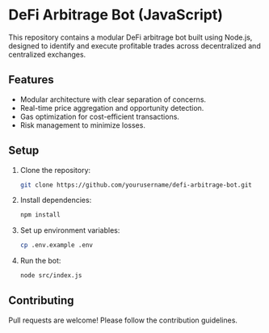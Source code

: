 # DeFi Arbitrage Bot (JavaScript)

This repository contains a modular DeFi arbitrage bot built using Node.js, designed to identify and execute profitable trades across decentralized and centralized exchanges.

## Features
- Modular architecture with clear separation of concerns.
- Real-time price aggregation and opportunity detection.
- Gas optimization for cost-efficient transactions.
- Risk management to minimize losses.

## Setup
1. Clone the repository:
   ```bash
   git clone https://github.com/yourusername/defi-arbitrage-bot.git
   ```
2. Install dependencies:
   ```bash
   npm install
   ```
3. Set up environment variables:
   ```bash
   cp .env.example .env
   ```
4. Run the bot:
   ```bash
   node src/index.js
   ```

## Contributing
Pull requests are welcome! Please follow the contribution guidelines.
